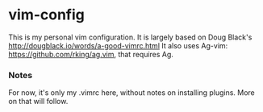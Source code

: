 # vim-config
This is my personal vim configuration.
It is largely based on Doug Black's http://dougblack.io/words/a-good-vimrc.html
It also uses Ag-vim: https://github.com/rking/ag.vim, that requires Ag.

### Notes
For now, it's only my .vimrc here, without notes on installing plugins. More on that will follow.
